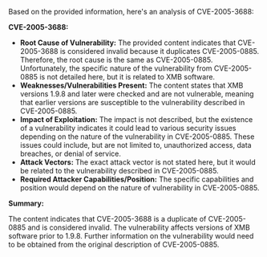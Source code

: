 Based on the provided information, here's an analysis of CVE-2005-3688:

**CVE-2005-3688:**

*   **Root Cause of Vulnerability:** The provided content indicates that CVE-2005-3688 is considered invalid because it duplicates CVE-2005-0885. Therefore, the root cause is the same as CVE-2005-0885. Unfortunately, the specific nature of the vulnerability from CVE-2005-0885 is not detailed here, but it is related to XMB software.
*   **Weaknesses/Vulnerabilities Present:** The content states that XMB versions 1.9.8 and later were checked and are not vulnerable, meaning that earlier versions are susceptible to the vulnerability described in CVE-2005-0885.
*   **Impact of Exploitation:** The impact is not described, but the existence of a vulnerability indicates it could lead to various security issues depending on the nature of the vulnerability in CVE-2005-0885. These issues could include, but are not limited to, unauthorized access, data breaches, or denial of service.
*   **Attack Vectors:** The exact attack vector is not stated here, but it would be related to the vulnerability described in CVE-2005-0885.
*   **Required Attacker Capabilities/Position:** The specific capabilities and position would depend on the nature of vulnerability in CVE-2005-0885.

**Summary:**

The content indicates that CVE-2005-3688 is a duplicate of CVE-2005-0885 and is considered invalid. The vulnerability affects versions of XMB software prior to 1.9.8.  Further information on the vulnerability would need to be obtained from the original description of CVE-2005-0885.